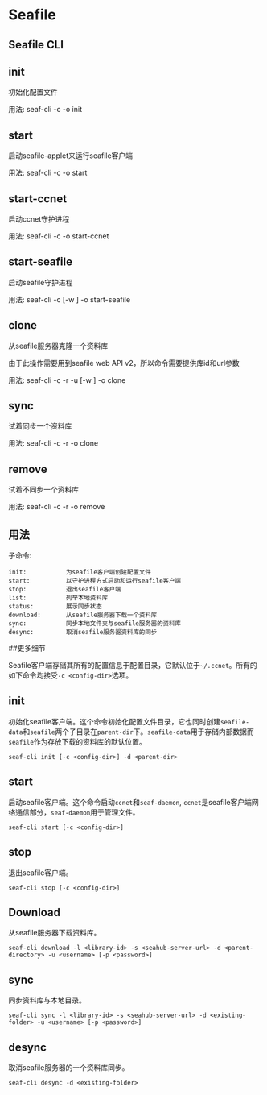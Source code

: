 # Seafile
## Seafile CLI

init
----
初始化配置文件

用法: seaf-cli -c <config-dir> -o init

start
-----
启动seafile-applet来运行seafile客户端

用法: seaf-cli -c <config-dir> -o start

start-ccnet
-----------
启动ccnet守护进程

用法: seaf-cli -c <config-dir> -o start-ccnet

start-seafile
-------------
启动seafile守护进程

用法: seaf-cli -c <config-dir> [-w <worktree>] -o start-seafile

clone
-----
从seafile服务器克隆一个资料库

由于此操作需要用到seafile web API v2，所以命令需要提供库id和url参数

用法: seaf-cli -c <config-dir> -r <repo-id> -u <url> [-w <worktree>] -o clone

sync
----
试着同步一个资料库

用法: seaf-cli -c <config-dir> -r <repo-id> -o clone

remove
------
试着不同步一个资料库

用法: seaf-cli -c <config-dir> -r <repo-id> -o remove

## 用法

子命令:

    init:           为seafile客户端创建配置文件
    start:          以守护进程方式启动和运行seafile客户端
    stop:           退出seafile客户端
    list:           列举本地资料库
    status:         展示同步状态
    download:       从seafile服务器下载一个资料库
    sync:           同步本地文件夹与seafile服务器的资料库
    desync:         取消seafile服务器资料库的同步


##更多细节

Seafile客户端存储其所有的配置信息于配置目录，它默认位于`~/.ccnet`。所有的如下命令均接受`-c <config-dir>`选项。

init
----
初始化seafile客户端。这个命令初始化配置文件目录，它也同时创建`seafile-data`和`seafile`两个子目录在`parent-dir`下。`seafile-data`用于存储内部数据而`seafile`作为存放下载的资料库的默认位置。

    seaf-cli init [-c <config-dir>] -d <parent-dir>

start
-----
启动seafile客户端。这个命令启动`ccnet`和`seaf-daemon`, `ccnet`是seafile客户端网络通信部分，`seaf-daemon`用于管理文件。

    seaf-cli start [-c <config-dir>]

stop
----
退出seafile客户端。

    seaf-cli stop [-c <config-dir>]


Download
--------
从seafile服务器下载资料库。

    seaf-cli download -l <library-id> -s <seahub-server-url> -d <parent-directory> -u <username> [-p <password>]


sync
----
同步资料库与本地目录。

    seaf-cli sync -l <library-id> -s <seahub-server-url> -d <existing-folder> -u <username> [-p <password>]

desync
------
取消seafile服务器的一个资料库同步。

    seaf-cli desync -d <existing-folder>
